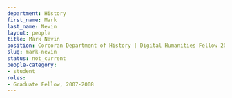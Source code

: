 ```yaml
---
department: History
first_name: Mark
last_name: Nevin
layout: people
title: Mark Nevin
position: Corcoran Department of History | Digital Humanities Fellow 2007-2008
slug: mark-nevin
status: not_current
people-category:
- student
roles:
- Graduate Fellow, 2007-2008
---
```




